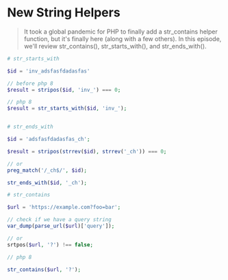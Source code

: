 # New String Helpers

> It took a global pandemic for PHP to finally add a str_contains helper function, but it's finally here (along with a few others). In this episode, we'll review str_contains(), str_starts_with(), and str_ends_with().

```php
# str_starts_with

$id = 'inv_adsfasfdadasfas'

// before php 8
$result = stripos($id, 'inv_') === 0;

// php 8
$result = str_starts_with($id, 'inv_');


# str_ends_with

$id = 'adsfasfdadasfas_ch';

$result = stripos(strrev($id), strrev('_ch')) === 0;

// or
preg_match('/_ch$/', $id);

str_ends_with($id, '_ch');

# str_contains

$url = 'https://example.com?foo=bar';

// check if we have a query string
var_dump(parse_url($url)['query']);

// or
srtpos($url, '?') !== false;

// php 8

str_contains($url, '?');

```

